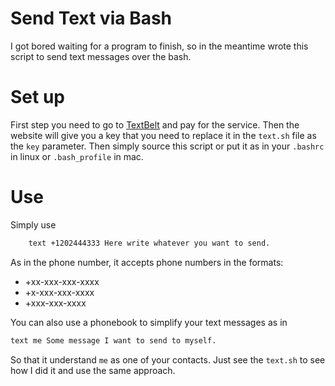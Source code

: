 # Send Text via Bash
I got bored waiting for a program to finish, so in the meantime wrote this script to send text messages over the bash.  


# Set up 
First step you need to go to [TextBelt](https://textbelt.com) and pay for the service.
Then the website will give you a key that you need to replace it in the `text.sh` file as the `key` parameter. 
Then simply source this script or put it as in your `.bashrc` in linux or `.bash_profile` in mac. 

# Use
Simply use
```bash
	text +1202444333 Here write whatever you want to send. 
```

As in the phone number, it accepts phone numbers in the formats:
* +xx-xxx-xxx-xxxx
* +x-xxx-xxx-xxxx
* +xxx-xxx-xxxx


You can also use a phonebook to simplify your text messages as in 
```bash
text me Some message I want to send to myself.
```
So that it understand `me` as one of your contacts. Just see the `text.sh` to see how I did it and use the same approach.
